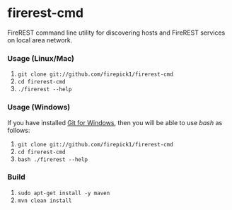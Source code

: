 firerest-cmd
===============

FireREST command line utility for discovering hosts and FireREST services on local area network.

### Usage (Linux/Mac)

1. `git clone git://github.com/firepick1/firerest-cmd`
2. `cd firerest-cmd`
3. `./firerest --help`

### Usage (Windows)
If you have installed [Git for Windows](http://git-scm.com/download/win), 
then you will be able to use _bash_ as follows:

1. `git clone git://github.com/firepick1/firerest-cmd`
2. `cd firerest-cmd`
3. `bash ./firerest --help`

### Build

1. `sudo apt-get install -y maven`
2. `mvn clean install`
